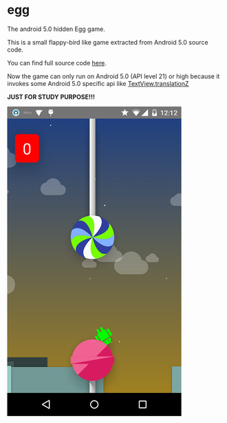 egg
===

The android 5.0 hidden Egg game.

This is a small flappy-bird like game extracted from Android 5.0 source code.

You can find full source code [here](https://android.googlesource.com/platform/frameworks/base/+/lollipop-release/packages/SystemUI/src/com/android/systemui/egg/).

Now the game can only run on Android 5.0 (API level 21) or high because it invokes some Android 5.0 specific api like [TextView.translationZ](http://developer.android.com/reference/android/view/View.html#setTranslationZ(float))

**JUST FOR STUDY PURPOSE!!!**


![Android 5.0 Egg](egg.png)